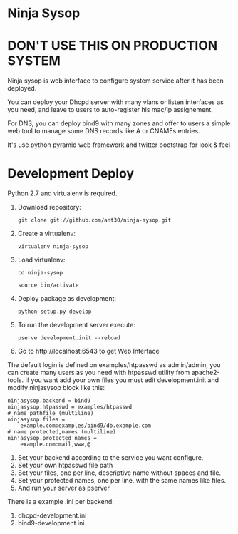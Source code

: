 Ninja Sysop
===========

DON'T USE THIS ON PRODUCTION SYSTEM
===================================


Ninja sysop is web interface to configure system service after it has been deployed.

You can deploy your Dhcpd server with many vlans or listen interfaces as you need, and 
leave to users to auto-register his mac/ip assignement.

For DNS, you can deploy bind9 with many zones and offer to users a simple web tool to
manage some DNS records like A or CNAMEs entries.

It's use python pyramid web framework and twitter bootstrap for look & feel

Development Deploy
==================

Python 2.7 and virtualenv is required.


1. Download repository:

   `git clone git://github.com/ant30/ninja-sysop.git`

1. Create a virtualenv:

    `virtualenv ninja-sysop`

1. Load virtualenv:

    `cd ninja-sysop`

    `source bin/activate`

1. Deploy package as development:

    `python setup.py develop`

1. To run the development server execute:

    `pserve development.init --reload`

1. Go to http://localhost:6543 to get Web Interface


The default login is defined on examples/htpasswd as admin/admin, you can
create many users as you need with htpasswd utility from apache2-tools. If you
want add your own files you must edit development.init and modify ninjasysop
block like this:

    ninjasysop.backend = bind9
    ninjasysop.htpasswd = examples/htpasswd
    # name pathfile (multiline)
    ninjasysop.files =
        example.com:examples/bind9/db.example.com
    # name protected,names (multiline)
    ninjasysop.protected_names =
        example.com:mail,www,@

1. Set your backend according to the service you want configure.
1. Set your own htpasswd file path
1. Set your files, one per line, descriptive name without spaces and file.
1. Set your protected names, one per line, with the same names like files.
1. And run your server as pserver


There is a example .ini per backend:

1. dhcpd-development.ini
1. bind9-development.ini
